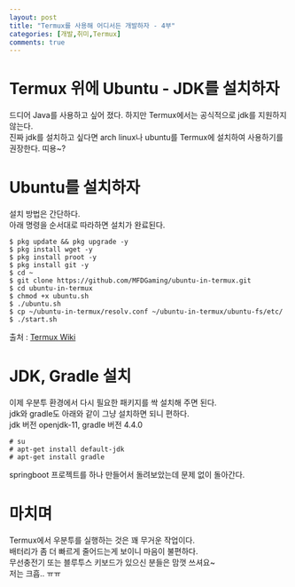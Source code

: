 ```yaml
---
layout: post
title: "Termux를 사용해 어디서든 개발하자 - 4부"
categories: [개발,취미,Termux]
comments: true
---
```

# Termux 위에 Ubuntu - JDK를 설치하자
드디어 Java를 사용하고 싶어 졌다. 하지만 Termux에서는 공식적으로 jdk를 지원하지 않는다.  
진짜 jdk를 설치하고 싶다면 arch linux나 ubuntu를 Termux에 설치하여 사용하기를 권장한다. 띠용~?

# Ubuntu를 설치하자
설치 방법은 간단하다.  
아래 명령을 순서대로 따라하면 설치가 완료된다.
```
$ pkg update && pkg upgrade -y
$ pkg install wget -y
$ pkg install proot -y
$ pkg install git -y
$ cd ~
$ git clone https://github.com/MFDGaming/ubuntu-in-termux.git
$ cd ubuntu-in-termux
$ chmod +x ubuntu.sh
$ ./ubuntu.sh
$ cp ~/ubuntu-in-termux/resolv.conf ~/ubuntu-in-termux/ubuntu-fs/etc/
$ ./start.sh
```
출처 : [Termux Wiki](https://wiki.termux.com/wiki/Ubuntu)

# JDK, Gradle 설치
이제 우분투 환경에서 다시 필요한 패키지를 싹 설치해 주면 된다.  
jdk와 gradle도 아래와 같이 그냥 설치하면 되니 편하다.  
jdk 버전 openjdk-11, gradle 버전 4.4.0
```
# su
# apt-get install default-jdk
# apt-get install gradle
```

springboot 프로젝트를 하나 만들어서 돌려보았는데 문제 없이 돌아간다.

# 마치며
Termux에서 우분투를 실행하는 것은 꽤 무거운 작업이다.  
배터리가 좀 더 빠르게 줄어드는게 보이니 마음이 불편하다.  
무선충전기 또는 블루투스 키보드가 있으신 분들은 맘껏 쓰셔요~  
저는 크흡.. ㅠㅠ